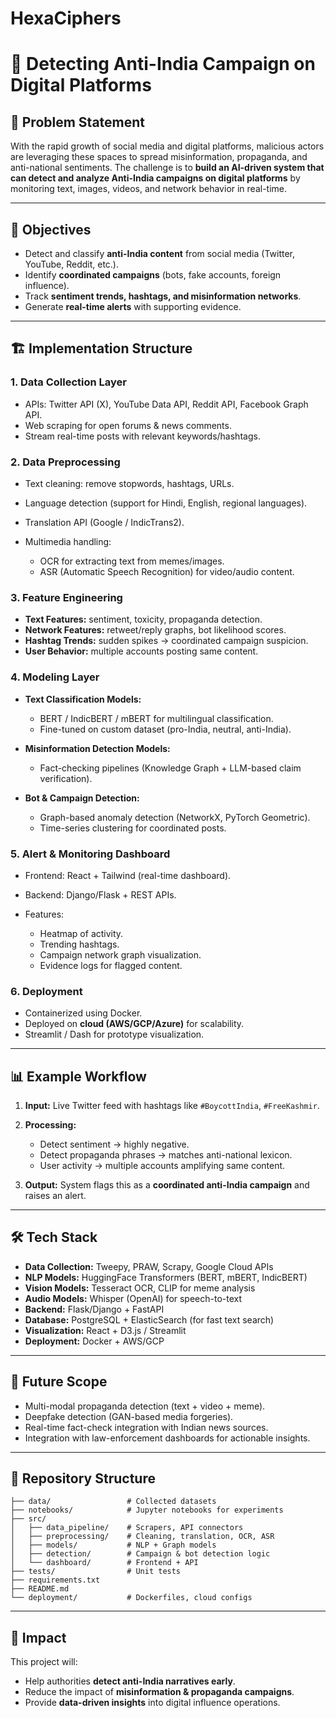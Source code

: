 # HexaCiphers

# 🚩 Detecting Anti-India Campaign on Digital Platforms

## 📌 Problem Statement

With the rapid growth of social media and digital platforms, malicious actors are leveraging these spaces to spread misinformation, propaganda, and anti-national sentiments.
The challenge is to **build an AI-driven system that can detect and analyze Anti-India campaigns on digital platforms** by monitoring text, images, videos, and network behavior in real-time.

---

## 🎯 Objectives

* Detect and classify **anti-India content** from social media (Twitter, YouTube, Reddit, etc.).
* Identify **coordinated campaigns** (bots, fake accounts, foreign influence).
* Track **sentiment trends, hashtags, and misinformation networks**.
* Generate **real-time alerts** with supporting evidence.

---

## 🏗️ Implementation Structure

### 1. **Data Collection Layer**

* APIs: Twitter API (X), YouTube Data API, Reddit API, Facebook Graph API.
* Web scraping for open forums & news comments.
* Stream real-time posts with relevant keywords/hashtags.

### 2. **Data Preprocessing**

* Text cleaning: remove stopwords, hashtags, URLs.
* Language detection (support for Hindi, English, regional languages).
* Translation API (Google / IndicTrans2).
* Multimedia handling:

  * OCR for extracting text from memes/images.
  * ASR (Automatic Speech Recognition) for video/audio content.

### 3. **Feature Engineering**

* **Text Features:** sentiment, toxicity, propaganda detection.
* **Network Features:** retweet/reply graphs, bot likelihood scores.
* **Hashtag Trends:** sudden spikes → coordinated campaign suspicion.
* **User Behavior:** multiple accounts posting same content.

### 4. **Modeling Layer**

* **Text Classification Models:**

  * BERT / IndicBERT / mBERT for multilingual classification.
  * Fine-tuned on custom dataset (pro-India, neutral, anti-India).
* **Misinformation Detection Models:**

  * Fact-checking pipelines (Knowledge Graph + LLM-based claim verification).
* **Bot & Campaign Detection:**

  * Graph-based anomaly detection (NetworkX, PyTorch Geometric).
  * Time-series clustering for coordinated posts.

### 5. **Alert & Monitoring Dashboard**

* Frontend: React + Tailwind (real-time dashboard).
* Backend: Django/Flask + REST APIs.
* Features:

  * Heatmap of activity.
  * Trending hashtags.
  * Campaign network graph visualization.
  * Evidence logs for flagged content.

### 6. **Deployment**

* Containerized using Docker.
* Deployed on **cloud (AWS/GCP/Azure)** for scalability.
* Streamlit / Dash for prototype visualization.

---

## 📊 Example Workflow

1. **Input:** Live Twitter feed with hashtags like `#BoycottIndia`, `#FreeKashmir`.
2. **Processing:**

   * Detect sentiment → highly negative.
   * Detect propaganda phrases → matches anti-national lexicon.
   * User activity → multiple accounts amplifying same content.
3. **Output:** System flags this as a **coordinated anti-India campaign** and raises an alert.

---

## 🛠️ Tech Stack

* **Data Collection:** Tweepy, PRAW, Scrapy, Google Cloud APIs
* **NLP Models:** HuggingFace Transformers (BERT, mBERT, IndicBERT)
* **Vision Models:** Tesseract OCR, CLIP for meme analysis
* **Audio Models:** Whisper (OpenAI) for speech-to-text
* **Backend:** Flask/Django + FastAPI
* **Database:** PostgreSQL + ElasticSearch (for fast text search)
* **Visualization:** React + D3.js / Streamlit
* **Deployment:** Docker + AWS/GCP

---

## 🚀 Future Scope

* Multi-modal propaganda detection (text + video + meme).
* Deepfake detection (GAN-based media forgeries).
* Real-time fact-check integration with Indian news sources.
* Integration with law-enforcement dashboards for actionable insights.

---

## 📂 Repository Structure

```
├── data/                 # Collected datasets
├── notebooks/            # Jupyter notebooks for experiments
├── src/                  
│   ├── data_pipeline/    # Scrapers, API connectors
│   ├── preprocessing/    # Cleaning, translation, OCR, ASR
│   ├── models/           # NLP + Graph models
│   ├── detection/        # Campaign & bot detection logic
│   └── dashboard/        # Frontend + API
├── tests/                # Unit tests
├── requirements.txt      
├── README.md             
└── deployment/           # Dockerfiles, cloud configs
```

---

## 📢 Impact

This project will:

* Help authorities **detect anti-India narratives early**.
* Reduce the impact of **misinformation & propaganda campaigns**.
* Provide **data-driven insights** into digital influence operations.
